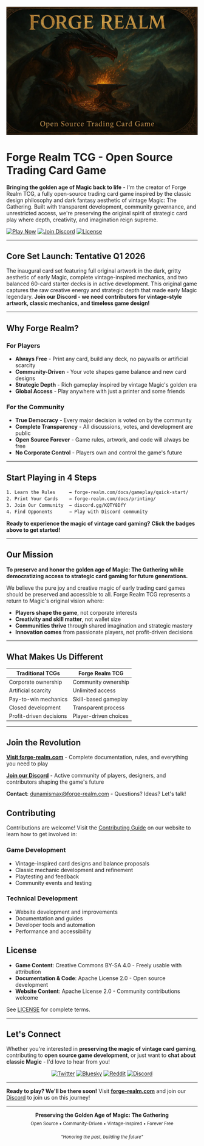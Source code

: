 <p align="center">
  <img src="https://raw.githubusercontent.com/dunamismax/images/refs/heads/main/forge-realm/forge-realm-main-wide.webp" alt="Forge Realm - Open Source Trading Card Game" width="600" />
</p>

# Forge Realm TCG - Open Source Trading Card Game

**Bringing the golden age of Magic back to life** - I'm the creator of Forge Realm TCG, a fully open-source trading card game inspired by the classic design philosophy and dark fantasy aesthetic of vintage Magic: The Gathering. Built with transparent development, community governance, and unrestricted access, we're preserving the original spirit of strategic card play where depth, creativity, and imagination reign supreme.

[![Play Now](https://img.shields.io/badge/Play_Now-forge--realm.com-50fa7b?style=for-the-badge&labelColor=0b0b0b)](https://forge-realm.com)
[![Join Discord](https://img.shields.io/badge/Join_Discord-Community-8839ef?style=for-the-badge&labelColor=0b0b0b)](https://discord.gg/KQTY8DfY)
[![License](https://img.shields.io/badge/License-CC_BY--SA_4.0-a6e3a1?style=for-the-badge&labelColor=0b0b0b)](https://github.com/dunamismax/forge-realm/blob/main/LICENSE)

---

## **Core Set Launch: Tentative Q1 2026**

The inaugural card set featuring full original artwork in the dark, gritty aesthetic of early Magic, complete vintage-inspired mechanics, and two balanced 60-card starter decks is in active development. This original game captures the raw creative energy and strategic depth that made early Magic legendary. **Join our Discord - we need contributors for vintage-style artwork, classic mechanics, and timeless game design!**

---

## **Why Forge Realm?**

### **For Players**

- **Always Free** - Print any card, build any deck, no paywalls or artificial scarcity
- **Community-Driven** - Your vote shapes game balance and new card designs
- **Strategic Depth** - Rich gameplay inspired by vintage Magic's golden era
- **Global Access** - Play anywhere with just a printer and some friends

### **For the Community**

- **True Democracy** - Every major decision is voted on by the community
- **Complete Transparency** - All discussions, votes, and development are public
- **Open Source Forever** - Game rules, artwork, and code will always be free
- **No Corporate Control** - Players own and control the game's future

---

## **Start Playing in 4 Steps**

```sh
1. Learn the Rules     → forge-realm.com/docs/gameplay/quick-start/
2. Print Your Cards    → forge-realm.com/docs/printing/
3. Join Our Community  → discord.gg/KQTY8DfY
4. Find Opponents      → Play with Discord community
```

**Ready to experience the magic of vintage card gaming?** **Click the badges above to get started!**

---

## **Our Mission**

**To preserve and honor the golden age of Magic: The Gathering while democratizing access to strategic card gaming for future generations.**

We believe the pure joy and creative magic of early trading card games should be preserved and accessible to all. Forge Realm TCG represents a return to Magic's original vision where:

- **Players shape the game**, not corporate interests
- **Creativity and skill matter**, not wallet size
- **Communities thrive** through shared imagination and strategic mastery
- **Innovation comes** from passionate players, not profit-driven decisions

---

## **What Makes Us Different**

| Traditional TCGs | Forge Realm TCG |
|------------------|-----------------|
| Corporate ownership | Community ownership |
| Artificial scarcity | Unlimited access |
| Pay-to-win mechanics | Skill-based gameplay |
| Closed development | Transparent process |
| Profit-driven decisions | Player-driven choices |

---

## **Join the Revolution**

**[Visit forge-realm.com](https://forge-realm.com)** - Complete documentation, rules, and everything you need to play

**[Join our Discord](https://discord.gg/KQTY8DfY)** - Active community of players, designers, and contributors shaping the game's future

**Contact**: [dunamismax@forge-realm.com](mailto:dunamismax@forge-realm.com) - Questions? Ideas? Let's talk!

## Contributing

Contributions are welcome! Visit the [Contributing Guide](https://forge-realm.com/docs/contributing/) on our website to learn how to get involved in:

### Game Development

- Vintage-inspired card designs and balance proposals
- Classic mechanic development and refinement
- Playtesting and feedback
- Community events and testing

### Technical Development

- Website development and improvements
- Documentation and guides
- Developer tools and automation
- Performance and accessibility

## License

- **Game Content**: Creative Commons BY-SA 4.0 - Freely usable with attribution
- **Documentation & Code**: Apache License 2.0 - Open source development
- **Website Content**: Apache License 2.0 - Community contributions welcome

See [LICENSE](https://github.com/dunamismax/forge-realm/blob/main/LICENSE) for complete terms.

---

## **Let's Connect**

Whether you're interested in **preserving the magic of vintage card gaming**, contributing to **open source game development**, or just want to **chat about classic Magic** - I'd love to hear from you!

<p align="center">
  <a href="https://twitter.com/dunamismax" target="_blank"><img src="https://img.shields.io/badge/Twitter-50fa7b?style=for-the-badge&logo=twitter&logoColor=0b0b0b" alt="Twitter"></a>
  <a href="https://bsky.app/profile/dunamismax.bsky.social" target="_blank"><img src="https://img.shields.io/badge/Bluesky-8839ef?style=for-the-badge&logo=bluesky&logoColor=white" alt="Bluesky"></a>
  <a href="https://reddit.com/user/dunamismax" target="_blank"><img src="https://img.shields.io/badge/Reddit-a6e3a1?style=for-the-badge&logo=reddit&logoColor=0b0b0b" alt="Reddit"></a>
  <a href="https://discord.com/users/dunamismax" target="_blank"><img src="https://img.shields.io/badge/Discord-88c0d0?style=for-the-badge&logo=discord&logoColor=0b0b0b" alt="Discord"></a>
</p>

---

**Ready to play? We'll be there soon!** Visit **[forge-realm.com](https://forge-realm.com)** and join our [Discord](https://discord.gg/KQTY8DfY) to join us on this journey!

---

<p align="center">
  <strong>Preserving the Golden Age of Magic: The Gathering</strong><br>
  <sub>Open Source • Community-Driven • Vintage-Inspired • Forever Free</sub>
</p>

<p align="center">
  <sub><em>"Honoring the past, building the future"</em></sub>
</p>
